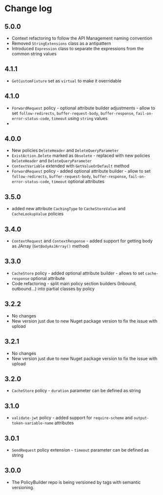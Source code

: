 # Change log

## 5.0.0

- Context refactoring to follow the API Management naming convention
- Removed `StringExtensions` class as a antipattern
- Introduced `Expression` class to separate the expressions from the common string values

## 4.1.1

- `GetCustomFixture` set as `virtual` to make it overridable

## 4.1.0
- `ForwardRequest` policy - optional attribute builder adjustments - allow to set `follow-redirects`, `buffer-request-body`, `buffer-response`, `fail-on-error-status-code`, `timeout` using `string` values
- 
## 4.0.0

- New policies `DeleteHeader` and `DeleteQueryParameter`
- `ExistAction.Delete` marked as `Obsolete` - replaced with new policies `DeleteHeader` and `DeleteQueryParameter`
- `ContextVariable` extended with `GetValueOrDefault` method
- `ForwardRequest` policy - added optional attribute builder - allow to set `follow-redirects`, `buffer-request-body`, `buffer-response`, `fail-on-error-status-code`, `timeout` optional attributes

## 3.5.0

- added new attribute `CachingType` to `CacheStoreValue` and `CacheLookupValue` policies

## 3.4.0

- `ContextRequest` and `ContextResponse` - added support for getting body as JArray (`GetBodyAsJArray()` method)

## 3.3.0

- `CacheStore` policy - added optional attribute builder - allows to set `cache-response` optional attribute
- Code refactoring - split main policy section builders (Inbound, outbound...) into partial classes by policy

## 3.2.2

- No changes
- New version just due to new Nuget package version to fix the issue with upload

## 3.2.1

- No changes
- New version just due to new Nuget package version to fix the issue with upload 

## 3.2.0

- `CacheStore` policy - `duration` parameter can be defined as string

## 3.1.0

- `validate-jwt` policy - added support for `require-scheme` and `output-token-variable-name` attributes


## 3.0.1

- `SendRequest` policy extension - `timeout` parameter can be defined as string

## 3.0.0

- The PolicyBuilder repo is being versioned by tags with semantic versioning.
